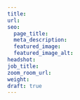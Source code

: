 ```yaml
---
title: 
url: 
seo:
  page_title: 
  meta_description: 
  featured_image: 
  featured_image_alt: 
headshot: 
job_title:
zoom_room_url:
weight: 
draft: true
---
```

